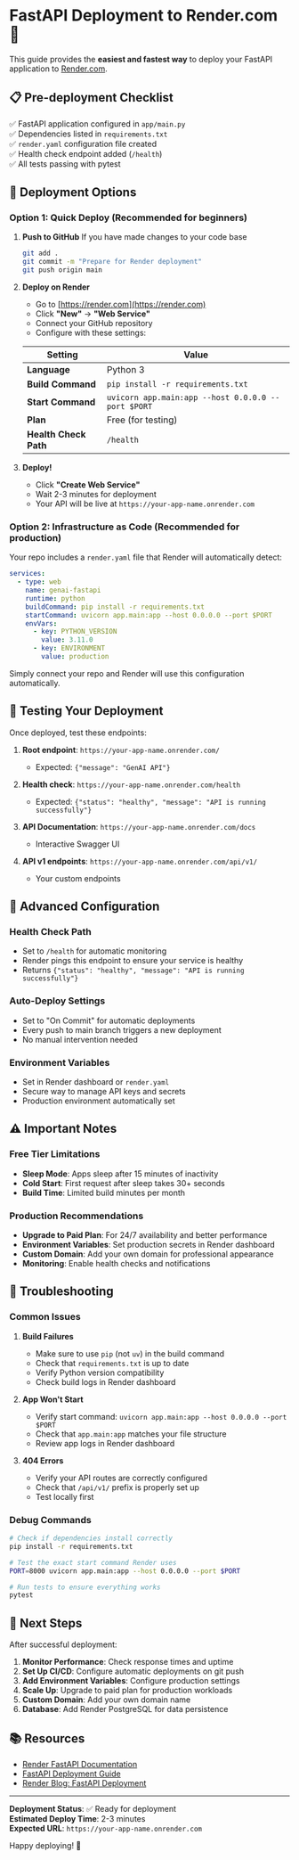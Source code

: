 # FastAPI Deployment to Render.com 🚀

This guide provides the **easiest and fastest way** to deploy your FastAPI application to [Render.com](https://render.com/).

## 📋 Pre-deployment Checklist

✅ FastAPI application configured in `app/main.py`  
✅ Dependencies listed in `requirements.txt`  
✅ `render.yaml` configuration file created  
✅ Health check endpoint added (`/health`)  
✅ All tests passing with pytest  

## 🌟 Deployment Options

### Option 1: Quick Deploy (Recommended for beginners)

1. **Push to GitHub**
If you have made changes to your code base
   ```bash
   git add .
   git commit -m "Prepare for Render deployment"
   git push origin main
   ```

2. **Deploy on Render**
   - Go to [https://render.com](https://render.com)
   - Click **"New"** → **"Web Service"**
   - Connect your GitHub repository
   - Configure with these settings:

   | Setting | Value |
   |---------|-------|
   | **Language** | Python 3 |
   | **Build Command** | `pip install -r requirements.txt` |
   | **Start Command** | `uvicorn app.main:app --host 0.0.0.0 --port $PORT` |
   | **Plan** | Free (for testing) |
   | **Health Check Path** | `/health` |

3. **Deploy!**
   - Click **"Create Web Service"**
   - Wait 2-3 minutes for deployment
   - Your API will be live at `https://your-app-name.onrender.com`

### Option 2: Infrastructure as Code (Recommended for production)

Your repo includes a `render.yaml` file that Render will automatically detect:

```yaml
services:
  - type: web
    name: genai-fastapi
    runtime: python
    buildCommand: pip install -r requirements.txt
    startCommand: uvicorn app.main:app --host 0.0.0.0 --port $PORT
    envVars:
      - key: PYTHON_VERSION
        value: 3.11.0
      - key: ENVIRONMENT
        value: production
```

Simply connect your repo and Render will use this configuration automatically.

## 🧪 Testing Your Deployment

Once deployed, test these endpoints:

1. **Root endpoint**: `https://your-app-name.onrender.com/`
   - Expected: `{"message": "GenAI API"}`

2. **Health check**: `https://your-app-name.onrender.com/health`
   - Expected: `{"status": "healthy", "message": "API is running successfully"}`

3. **API Documentation**: `https://your-app-name.onrender.com/docs`
   - Interactive Swagger UI

4. **API v1 endpoints**: `https://your-app-name.onrender.com/api/v1/`
   - Your custom endpoints

## 🔧 Advanced Configuration

### Health Check Path
- Set to `/health` for automatic monitoring
- Render pings this endpoint to ensure your service is healthy
- Returns `{"status": "healthy", "message": "API is running successfully"}`

### Auto-Deploy Settings
- Set to "On Commit" for automatic deployments
- Every push to main branch triggers a new deployment
- No manual intervention needed

### Environment Variables
- Set in Render dashboard or `render.yaml`
- Secure way to manage API keys and secrets
- Production environment automatically set

## ⚠️ Important Notes

### Free Tier Limitations
- **Sleep Mode**: Apps sleep after 15 minutes of inactivity
- **Cold Start**: First request after sleep takes 30+ seconds
- **Build Time**: Limited build minutes per month

### Production Recommendations
- **Upgrade to Paid Plan**: For 24/7 availability and better performance
- **Environment Variables**: Set production secrets in Render dashboard
- **Custom Domain**: Add your own domain for professional appearance
- **Monitoring**: Enable health checks and notifications

## 🚨 Troubleshooting

### Common Issues

1. **Build Failures**
   - Make sure to use `pip` (not `uv`) in the build command
   - Check that `requirements.txt` is up to date
   - Verify Python version compatibility
   - Check build logs in Render dashboard

2. **App Won't Start**
   - Verify start command: `uvicorn app.main:app --host 0.0.0.0 --port $PORT`
   - Check that `app.main:app` matches your file structure
   - Review app logs in Render dashboard

3. **404 Errors**
   - Verify your API routes are correctly configured
   - Check that `/api/v1/` prefix is properly set up
   - Test locally first

### Debug Commands
```bash
# Check if dependencies install correctly
pip install -r requirements.txt

# Test the exact start command Render uses
PORT=8000 uvicorn app.main:app --host 0.0.0.0 --port $PORT

# Run tests to ensure everything works
pytest
```

## 🎯 Next Steps

After successful deployment:

1. **Monitor Performance**: Check response times and uptime
2. **Set Up CI/CD**: Configure automatic deployments on git push
3. **Add Environment Variables**: Configure production settings
4. **Scale Up**: Upgrade to paid plan for production workloads
5. **Custom Domain**: Add your own domain name
6. **Database**: Add Render PostgreSQL for data persistence

## 📚 Resources

- [Render FastAPI Documentation](https://render.com/docs/deploy-fastapi)
- [FastAPI Deployment Guide](https://fastapi.tiangolo.com/deployment/)
- [Render Blog: FastAPI Deployment](https://render.com/blog)

---

**Deployment Status**: ✅ Ready for deployment  
**Estimated Deploy Time**: 2-3 minutes  
**Expected URL**: `https://your-app-name.onrender.com`  

Happy deploying! 🎉 